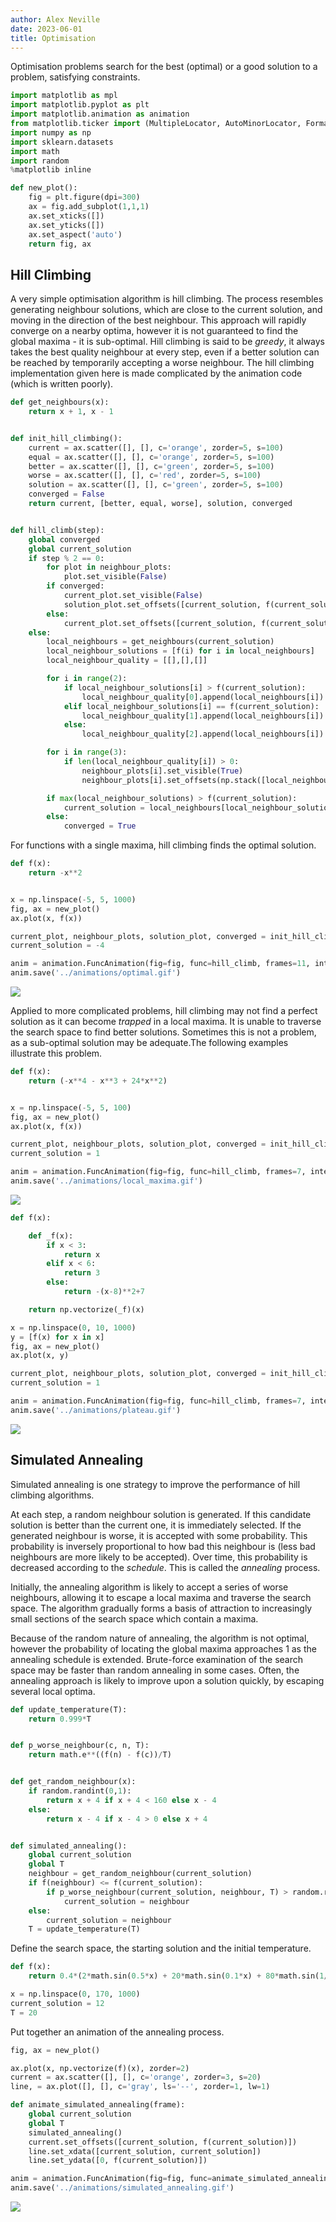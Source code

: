 ```yaml
---
author: Alex Neville
date: 2023-06-01
title: Optimisation
---
```


Optimisation problems search for the best (optimal) or a good solution to
a problem, satisfying constraints.

```python
import matplotlib as mpl
import matplotlib.pyplot as plt
import matplotlib.animation as animation
from matplotlib.ticker import (MultipleLocator, AutoMinorLocator, FormatStrFormatter)
import numpy as np
import sklearn.datasets
import math
import random
%matplotlib inline

def new_plot():
    fig = plt.figure(dpi=300)
    ax = fig.add_subplot(1,1,1)
    ax.set_xticks([])
    ax.set_yticks([])
    ax.set_aspect('auto')
    return fig, ax
```

## Hill Climbing

A very simple optimisation algorithm is hill climbing. The process
resembles generating neighbour solutions, which are close to the current
solution, and moving in the direction of the best neighbour. This
approach will rapidly converge on a nearby optima, however it is not
guaranteed to find the global maxima - it is sub-optimal. Hill climbing
is said to be _greedy_, it always takes the best quality neighbour at
every step, even if a better solution can be reached by temporarily
accepting a worse neighbour. The hill climbing implementation given here
is made complicated by the animation code (which is written poorly).

```python
def get_neighbours(x):
    return x + 1, x - 1


def init_hill_climbing():
    current = ax.scatter([], [], c='orange', zorder=5, s=100)
    equal = ax.scatter([], [], c='orange', zorder=5, s=100)
    better = ax.scatter([], [], c='green', zorder=5, s=100)
    worse = ax.scatter([], [], c='red', zorder=5, s=100)
    solution = ax.scatter([], [], c='green', zorder=5, s=100)
    converged = False
    return current, [better, equal, worse], solution, converged


def hill_climb(step):
    global converged
    global current_solution
    if step % 2 == 0:
        for plot in neighbour_plots:
            plot.set_visible(False)
        if converged:
            current_plot.set_visible(False)
            solution_plot.set_offsets([current_solution, f(current_solution)])
        else:
            current_plot.set_offsets([current_solution, f(current_solution)])
    else:
        local_neighbours = get_neighbours(current_solution)
        local_neighbour_solutions = [f(i) for i in local_neighbours]
        local_neighbour_quality = [[],[],[]]

        for i in range(2):
            if local_neighbour_solutions[i] > f(current_solution):
                local_neighbour_quality[0].append(local_neighbours[i])
            elif local_neighbour_solutions[i] == f(current_solution):
                local_neighbour_quality[1].append(local_neighbours[i])
            else:
                local_neighbour_quality[2].append(local_neighbours[i])

        for i in range(3):
            if len(local_neighbour_quality[i]) > 0:
                neighbour_plots[i].set_visible(True)
                neighbour_plots[i].set_offsets(np.stack([local_neighbour_quality[i], f(np.array(local_neighbour_quality[i]))]).T)

        if max(local_neighbour_solutions) > f(current_solution):
            current_solution = local_neighbours[local_neighbour_solutions.index(max(local_neighbour_solutions))]
        else:
            converged = True
```

For functions with a single maxima, hill climbing finds the optimal
solution.

```python
def f(x):
    return -x**2


x = np.linspace(-5, 5, 1000)
fig, ax = new_plot()
ax.plot(x, f(x))

current_plot, neighbour_plots, solution_plot, converged = init_hill_climbing()
current_solution = -4

anim = animation.FuncAnimation(fig=fig, func=hill_climb, frames=11, interval=500)
anim.save('../animations/optimal.gif')
```

![](../res/animations/optimal.gif)

Applied to more complicated problems, hill climbing may not find a
perfect solution as it can become _trapped_ in a local maxima. It is
unable to traverse the search space to find better solutions. Sometimes
this is not a problem, as a sub-optimal solution may be adequate.The
following examples illustrate this problem.

```python
def f(x):
    return (-x**4 - x**3 + 24*x**2)


x = np.linspace(-5, 5, 100)
fig, ax = new_plot()
ax.plot(x, f(x))

current_plot, neighbour_plots, solution_plot, converged = init_hill_climbing()
current_solution = 1

anim = animation.FuncAnimation(fig=fig, func=hill_climb, frames=7, interval=500)
anim.save('../animations/local_maxima.gif')
```

![](../res/animations/local_maxima.gif)

```python
def f(x):

    def _f(x):
        if x < 3:
            return x
        elif x < 6:
            return 3
        else:
            return -(x-8)**2+7

    return np.vectorize(_f)(x)

x = np.linspace(0, 10, 1000)
y = [f(x) for x in x]
fig, ax = new_plot()
ax.plot(x, y)

current_plot, neighbour_plots, solution_plot, converged = init_hill_climbing()
current_solution = 1

anim = animation.FuncAnimation(fig=fig, func=hill_climb, frames=7, interval=500)
anim.save('../animations/plateau.gif')
```

![](../res/animations/plateau.gif)

## Simulated Annealing

Simulated annealing is one strategy to improve the performance of hill
climbing algorithms.

At each step, a random neighbour solution is generated. If this
candidate solution is better than the current one, it is immediately
selected. If the generated neighbour is worse, it is accepted with some
probability. This probability is inversely proportional to how bad this
neighbour is (less bad neighbours are more likely to be accepted). Over
time, this probability is decreased according to the _schedule_. This is
called the _annealing_ process.

Initially, the annealing algorithm is likely to accept a series of worse
neighbours, allowing it to escape a local maxima and traverse the search
space. The algorithm gradually forms a basis of attraction to
increasingly small sections of the search space which contain a maxima.

Because of the random nature of annealing, the algorithm is not optimal,
however the probability of locating the global maxima approaches 1 as
the annealing schedule is extended. Brute-force examination of the
search space may be faster than random annealing in some cases. Often,
the annealing approach is likely to improve upon a solution quickly, by
escaping several local optima.

```python
def update_temperature(T):
    return 0.999*T


def p_worse_neighbour(c, n, T):
    return math.e**((f(n) - f(c))/T)


def get_random_neighbour(x):
    if random.randint(0,1):
        return x + 4 if x + 4 < 160 else x - 4
    else:
        return x - 4 if x - 4 > 0 else x + 4


def simulated_annealing():
    global current_solution
    global T
    neighbour = get_random_neighbour(current_solution)
    if f(neighbour) <= f(current_solution):
        if p_worse_neighbour(current_solution, neighbour, T) > random.random():
            current_solution = neighbour
    else:
        current_solution = neighbour
    T = update_temperature(T)
```

Define the search space, the starting solution and the initial
temperature.

```python
def f(x):
    return 0.4*(2*math.sin(0.5*x) + 20*math.sin(0.1*x) + 80*math.sin(1/60*x))

x = np.linspace(0, 170, 1000)
current_solution = 12
T = 20
```

Put together an animation of the annealing process.

```python
fig, ax = new_plot()

ax.plot(x, np.vectorize(f)(x), zorder=2)
current = ax.scatter([], [], c='orange', zorder=3, s=20)
line, = ax.plot([], [], c='gray', ls='--', zorder=1, lw=1)

def animate_simulated_annealing(frame):
    global current_solution
    global T
    simulated_annealing()
    current.set_offsets([current_solution, f(current_solution)])
    line.set_xdata([current_solution, current_solution])
    line.set_ydata([0, f(current_solution)])

anim = animation.FuncAnimation(fig=fig, func=animate_simulated_annealing, frames=2000, interval=20)
anim.save('../animations/simulated_annealing.gif')
```

![](../res/animations/simulated_annealing.gif)

